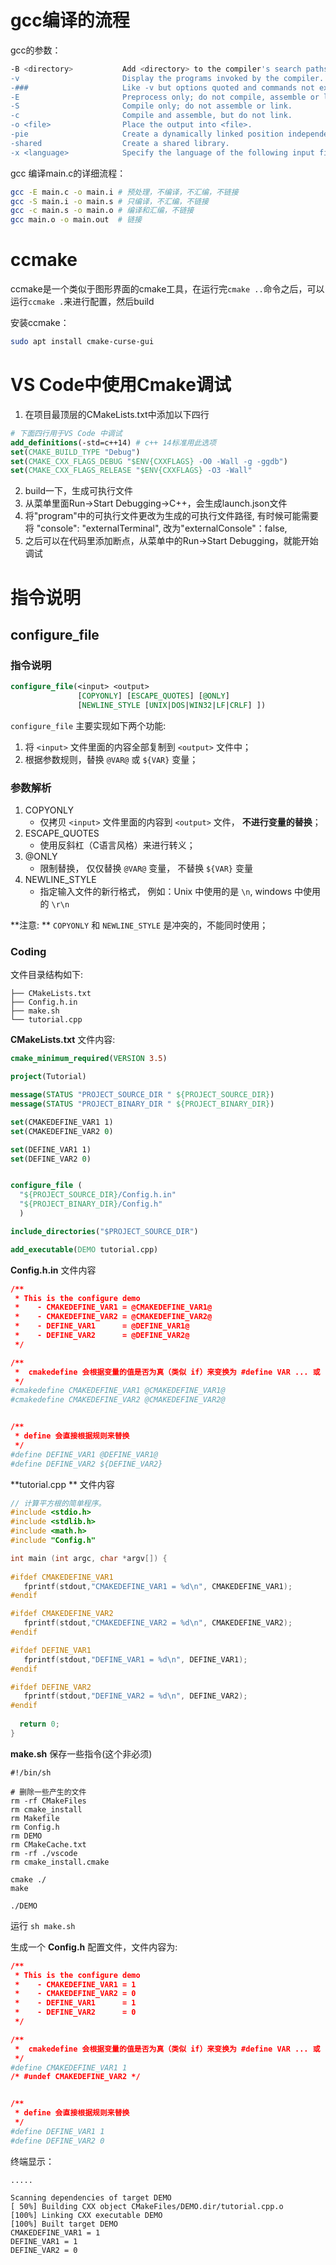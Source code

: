 # gcc编译的流程

gcc的参数：

```bash
-B <directory>           Add <directory> to the compiler's search paths.
-v                       Display the programs invoked by the compiler.
-###                     Like -v but options quoted and commands not executed.
-E                       Preprocess only; do not compile, assemble or link.
-S                       Compile only; do not assemble or link.
-c                       Compile and assemble, but do not link.
-o <file>                Place the output into <file>.
-pie                     Create a dynamically linked position independent executable.
-shared                  Create a shared library.
-x <language>            Specify the language of the following input files.
```

gcc 编译main.c的详细流程：

```bash
gcc -E main.c -o main.i # 预处理，不编译，不汇编，不链接
gcc -S main.i -o main.s	# 只编译，不汇编，不链接
gcc -c main.s -o main.o	# 编译和汇编，不链接
gcc main.o -o main.out	# 链接
```

# ccmake

ccmake是一个类似于图形界面的cmake工具，在运行完`cmake ..`命令之后，可以运行`ccmake .`来进行配置，然后build

安装ccmake：

```bash
sudo apt install cmake-curse-gui
```

# VS Code中使用Cmake调试

1. 在项目最顶层的CMakeLists.txt中添加以下四行

```cmake
# 下面四行用于VS Code 中调试
add_definitions(-std=c++14)	# c++ 14标准用此选项
set(CMAKE_BUILD_TYPE "Debug")
set(CMAKE_CXX_FLAGS_DEBUG "$ENV{CXXFLAGS} -O0 -Wall -g -ggdb")
set(CMAKE_CXX_FLAGS_RELEASE "$ENV{CXXFLAGS} -O3 -Wall"
```

2. build一下，生成可执行文件
3. 从菜单里面Run->Start Debugging->C++，会生成launch.json文件
4. 将"program"中的可执行文件更改为生成的可执行文件路径, 有时候可能需要将 "console": "externalTerminal", 改为"externalConsole"：false,
5. 之后可以在代码里添加断点，从菜单中的Run->Start Debugging，就能开始调试

# 指令说明

## configure_file 

### 指令说明

```cmake
configure_file(<input> <output>
               [COPYONLY] [ESCAPE_QUOTES] [@ONLY]
               [NEWLINE_STYLE [UNIX|DOS|WIN32|LF|CRLF] ])
```

`configure_file` 主要实现如下两个功能:

1. 将 `<input>` 文件里面的内容全部复制到 `<output>` 文件中；
2. 根据参数规则，替换 `@VAR@` 或 `${VAR}` 变量；

### 参数解析

1. COPYONLY
   - 仅拷贝 `<input>` 文件里面的内容到 `<output>` 文件， **不进行变量的替换**；
2. ESCAPE_QUOTES
   - 使用反斜杠（C语言风格）来进行转义；
3. @ONLY
   - 限制替换， 仅仅替换 `@VAR@` 变量， 不替换 `${VAR}` 变量
4. NEWLINE_STYLE
   - 指定输入文件的新行格式， 例如：Unix 中使用的是 `\n`, windows 中使用的 `\r\n`

**注意: ** `COPYONLY` 和 `NEWLINE_STYLE` 是冲突的，不能同时使用；

### Coding

文件目录结构如下:

```shell
├── CMakeLists.txt
├── Config.h.in
├── make.sh
└── tutorial.cpp
```

**CMakeLists.txt** 文件内容:

```cmake
cmake_minimum_required(VERSION 3.5)

project(Tutorial)

message(STATUS "PROJECT_SOURCE_DIR " ${PROJECT_SOURCE_DIR})
message(STATUS "PROJECT_BINARY_DIR " ${PROJECT_BINARY_DIR})

set(CMAKEDEFINE_VAR1 1)
set(CMAKEDEFINE_VAR2 0)

set(DEFINE_VAR1 1)
set(DEFINE_VAR2 0)


configure_file (
  "${PROJECT_SOURCE_DIR}/Config.h.in"
  "${PROJECT_BINARY_DIR}/Config.h"
  )

include_directories("$PROJECT_SOURCE_DIR")

add_executable(DEMO tutorial.cpp)
```

**Config.h.in** 文件内容

```cmake
/**
 * This is the configure demo  
 *    - CMAKEDEFINE_VAR1 = @CMAKEDEFINE_VAR1@
 *    - CMAKEDEFINE_VAR2 = @CMAKEDEFINE_VAR2@
 *    - DEFINE_VAR1      = @DEFINE_VAR1@
 *    - DEFINE_VAR2      = @DEFINE_VAR2@
 */

/**
 *  cmakedefine 会根据变量的值是否为真（类似 if）来变换为 #define VAR ... 或  #undef VAR 
 */
#cmakedefine CMAKEDEFINE_VAR1 @CMAKEDEFINE_VAR1@
#cmakedefine CMAKEDEFINE_VAR2 @CMAKEDEFINE_VAR2@


/**
 * define 会直接根据规则来替换
 */
#define DEFINE_VAR1 @DEFINE_VAR1@
#define DEFINE_VAR2 ${DEFINE_VAR2}
```

**tutorial.cpp ** 文件内容

```c++
// 计算平方根的简单程序。
#include <stdio.h>
#include <stdlib.h>
#include <math.h>
#include "Config.h"

int main (int argc, char *argv[]) {
  
#ifdef CMAKEDEFINE_VAR1
   fprintf(stdout,"CMAKEDEFINE_VAR1 = %d\n", CMAKEDEFINE_VAR1);
#endif 

#ifdef CMAKEDEFINE_VAR2
   fprintf(stdout,"CMAKEDEFINE_VAR2 = %d\n", CMAKEDEFINE_VAR2);
#endif 

#ifdef DEFINE_VAR1
   fprintf(stdout,"DEFINE_VAR1 = %d\n", DEFINE_VAR1);
#endif 

#ifdef DEFINE_VAR2
   fprintf(stdout,"DEFINE_VAR2 = %d\n", DEFINE_VAR2);
#endif 
 
  return 0;
}
```

**make.sh** 保存一些指令(这个非必须)

```shell
#!/bin/sh

# 删除一些产生的文件
rm -rf CMakeFiles
rm cmake_install
rm Makefile
rm Config.h
rm DEMO
rm CMakeCache.txt
rm -rf ./vscode
rm cmake_install.cmake

cmake ./
make

./DEMO
```

运行 `sh make.sh`

生成一个 **Config.h** 配置文件，文件内容为:

```cmake
/**
 * This is the configure demo  
 *    - CMAKEDEFINE_VAR1 = 1
 *    - CMAKEDEFINE_VAR2 = 0
 *    - DEFINE_VAR1      = 1
 *    - DEFINE_VAR2      = 0
 */

/**
 *  cmakedefine 会根据变量的值是否为真（类似 if）来变换为 #define VAR ... 或  #undef VAR 
 */
#define CMAKEDEFINE_VAR1 1
/* #undef CMAKEDEFINE_VAR2 */


/**
 * define 会直接根据规则来替换
 */
#define DEFINE_VAR1 1
#define DEFINE_VAR2 0
```

终端显示：

```shell
.....

Scanning dependencies of target DEMO
[ 50%] Building CXX object CMakeFiles/DEMO.dir/tutorial.cpp.o
[100%] Linking CXX executable DEMO
[100%] Built target DEMO
CMAKEDEFINE_VAR1 = 1
DEFINE_VAR1 = 1
DEFINE_VAR2 = 0
```